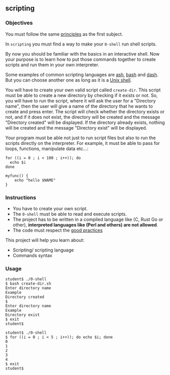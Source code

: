 ## scripting

### Objectives

You must follow the same [principles](https://public.01-edu.org/subjects/0-shell/) as the first subject.

In `scripting` you must find a way to make your `0-shell` run shell scripts.

By now you should be familiar with the basics in an interactive shell. Now your purpose is to learn how to put those commands together to create scripts and run them in your own interpreter.

Some examples of common scripting languages are [ash](https://en.wikipedia.org/wiki/Almquist_shell), [bash](<https://en.wikipedia.org/wiki/Bash_(Unix_shell)>) and [dash](https://wiki.archlinux.org/index.php/Dash). But you can choose another one as long as it is a [Unix shell](https://en.wikipedia.org/wiki/Unix_shell).

You will have to create your own valid script called `create-dir`. This script must be able to create a new directory by checking if it exists or not. So, you will have to run the script, where it will ask the user for a "Directory name", then the user will give a name of the directory that he wants to create and press enter. The script will check whether the directory exists or not, and if it does not exist, the directory will be created and the message "Directory created" will be displayed. If the directory already exists, nothing will be created and the message "Directory exist" will be displayed.

Your program must be able not just to run script files but also to run the scripts directly on the interpreter. For example, it must be able to pass for loops, functions, manipulate data etc...:

```
for ((i = 0 ; i < 100 ; i++)); do
  echo $i
done
```

```
myfunc() {
    echo "hello $NAME"
}
```

### Instructions

- You have to create your own script.
- The `0-shell` must be able to read and execute scripts.
- The project has to be written in a compiled language like (C, Rust Go or other), **interpreted languages like (Perl and others) are not allowed**.
- The code must respect the [good practices](https://public.01-edu.org/subjects/good-practices/)

This project will help you learn about:

- Scripting/ scripting language
- Commands syntax

### Usage

```
student$ ./0-shell
$ bash create-dir.sh
Enter directory name
Example
Directory created
$
Enter directory name
Example
Directory exist
$ exit
student$
```

```
student$ ./0-shell
$ for ((i = 0 ; i < 5 ; i++)); do echo $i; done
0
1
2
3
4
$ exit
student$
```